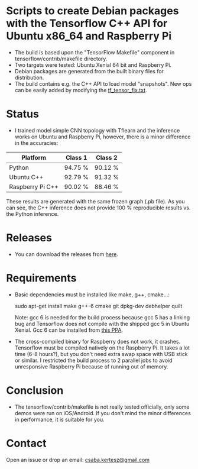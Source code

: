 # Scripts to create Debian packages with the Tensorflow C++ API for Ubuntu x86_64 and Raspberry Pi

- The build is based upon the "TensorFlow Makefile" component in tensorflow/contrib/makefile directory.
- Two targets were tested: Ubuntu Xenial 64 bit and Raspberry Pi.
- Debian packages are generated from the built binary files for distribution.
- The build contains e.g. the C++ API to load model "snapshots". New ops can be easily added by modifying the [tf_tensor_fix.txt](tf_tensor_fix.txt).

# Status
- I trained model simple CNN topology with Tflearn and the inference works on Ubuntu and Raspberry Pi, however, there is a minor difference in the accuracies:

| Platform         | Class 1 | Class 2 |
|------------------|:-------:|:-------:|
| Python           | 94.75 % | 90.12 % |
| Ubuntu C++       | 92.79 % | 91.32 % |
| Raspberry Pi C++ | 90.02 % | 88.46 % |

These results are generated with the same frozen graph (.pb file). As you can see, the C++ inference does not provide 100 % reproducible results vs. the Python inference.

# Releases
- You can download the releases from [here](https://github.com/kecsap/tensorflow_cpp_packaging/releases/latest).

# Requirements
- Basic dependencies must be installed like make, g++, cmake...:

  sudo apt-get install make g++-6 cmake git dpkg-dev debhelper quilt
  
  Note: gcc 6 is needed for the build process because gcc 5 has a linking bug and Tensorflow does not compile with the shipped gcc 5 in Ubuntu Xenial. Gcc 6 can be installed from [this PPA](https://launchpad.net/~ubuntu-toolchain-r/+archive/ubuntu/test).
  
- The cross-compiled binary for Raspberry does not work, it crashes. Tensorflow must be compiled natively on the Raspberry Pi. It takes a lot time (6-8 hours?), but you don't need extra swap space with USB stick or similar. I restricted the build process to 2 parallel jobs to avoid unresponsive Raspberry Pi because of running out of memory.

# Conclusion
- The tensorflow/contrib/makefile is not really tested officially, only some demos were run on iOS/Android. If you don't mind the minor differences in performance, it is suitable for you.

# Contact
Open an issue or drop an email: csaba.kertesz@gmail.com

